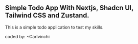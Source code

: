 ## Simple Todo App With Nextjs, Shadcn UI, Tailwind CSS and Zustand.

This is a simple todo application to test my skills.

coded by: ~Carlvinchi
